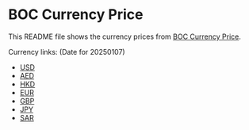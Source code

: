 # BOC Currency Price

This README file shows the currency prices from [BOC Currency Price](https://www.boc.cn/sourcedb/whpj/).

Currency links: (Date for 20250107)

- [USD](https://bocurrencyprice.techina.science/BOC_CURRENCY_PRICE/USD/20250107.json)
- [AED](https://bocurrencyprice.techina.science/BOC_CURRENCY_PRICE/AED/20250107.json)
- [HKD](https://bocurrencyprice.techina.science/BOC_CURRENCY_PRICE/HKD/20250107.json)
- [EUR](https://bocurrencyprice.techina.science/BOC_CURRENCY_PRICE/EUR/20250107.json)
- [GBP](https://bocurrencyprice.techina.science/BOC_CURRENCY_PRICE/GBP/20250107.json)
- [JPY](https://bocurrencyprice.techina.science/BOC_CURRENCY_PRICE/JPY/20250107.json)
- [SAR](https://bocurrencyprice.techina.science/BOC_CURRENCY_PRICE/SAR/20250107.json)
